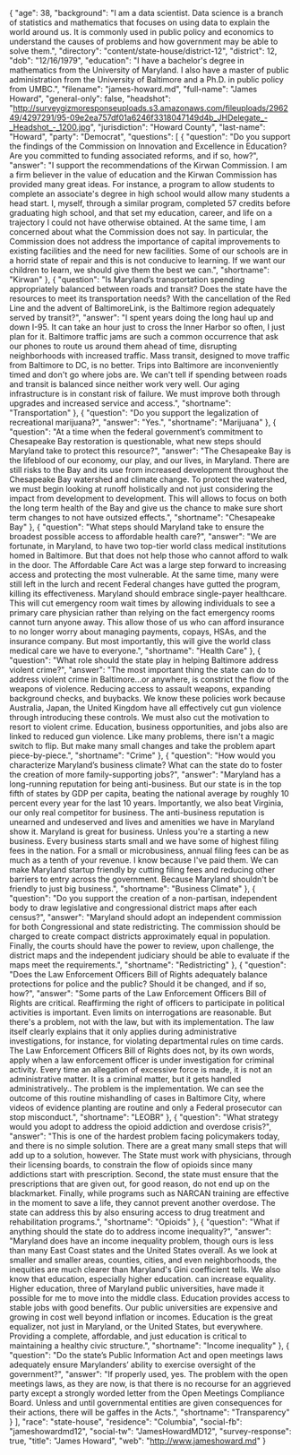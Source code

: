 {
  "age": 38,
  "background": "I am a data scientist. Data science is a branch of statistics and mathematics that focuses on using data to explain the world around us. It is commonly used in public policy and economics to understand the causes of problems and how government may be able to solve them.",
  "directory": "content/state-house/district-12",
  "district": 12,
  "dob": "12/16/1979",
  "education": "I have a bachelor's degree in mathematics from the University of Maryland. I also have a master of public administration from the University of Baltimore and a Ph.D. in public policy from UMBC.",
  "filename": "james-howard.md",
  "full-name": "James Howard",
  "general-only": false,
  "headshot": "http://surveygizmoresponseuploads.s3.amazonaws.com/fileuploads/296249/4297291/95-09e2ea757df01a6246f3318047149d4b_JHDelegate_-_Headshot_-_1200.jpg",
  "jurisdiction": "Howard County",
  "last-name": "Howard",
  "party": "Democrat",
  "questions": [
    {
      "question": "Do you support the findings of the Commission on Innovation and Excellence in Education? Are you committed to funding associated reforms, and if so, how?",
      "answer": "I support the recommendations of the Kirwan Commission. I am a firm believer in the value of education and the Kirwan Commission has provided many great ideas. For instance, a program to allow students to complete an associate's degree in high school would allow many students a head start. I, myself, through a similar program, completed 57 credits before graduating high school, and that set my education, career, and life on a trajectory I could not have otherwise obtained. At the same time, I am concerned about what the Commission does not say. In particular, the Commission does not address the importance of capital improvements to existing facilities and the need for new facilities. Some of our schools are in a horrid state of repair and this is not conducive to learning. If we want our children to learn, we should give them the best we can.",
      "shortname": "Kirwan"
    },
    {
      "question": "Is Maryland’s transportation spending appropriately balanced between roads and transit? Does the state have the resources to meet its transportation needs? With the cancellation of the Red Line and the advent of BaltimoreLink, is the Baltimore region adequately served by transit?",
      "answer": "I spent years doing the long haul up and down I-95. It can take an hour just to cross the Inner Harbor so often, I just plan for it. Baltimore traffic jams are such a common occurrence that ask our phones to route us around them ahead of time, disrupting neighborhoods with increased traffic. Mass transit, designed to move traffic from Baltimore to DC, is no better. Trips into Baltimore are inconveniently timed and don't go where jobs are. We can't tell if spending between roads and transit is balanced since neither work very well. Our aging infrastructure is in constant risk of failure. We must improve both through upgrades and increased service and access.",
      "shortname": "Transportation"
    },
    {
      "question": "Do you support the legalization of recreational marijuana?",
      "answer": "Yes.",
      "shortname": "Marijuana"
    },
    {
      "question": "At a time when the federal government’s commitment to Chesapeake Bay restoration is questionable, what new steps should Maryland take to protect this resource?",
      "answer": "The Chesapeake Bay is the lifeblood of our economy, our play, and our lives, in Maryland. There are still risks to the Bay and its use from increased development throughout the Chesapeake Bay watershed and climate change. To protect the watershed, we must begin looking at runoff holistically and not just considering the impact from development to development. This will allows to focus on both the long term health of the Bay and give us the chance to make sure short term changes to not have outsized effects.",
      "shortname": "Chesapeake Bay"
    },
    {
      "question": "What steps should Maryland take to ensure the broadest possible access to affordable health care?",
      "answer": "We are fortunate, in Maryland, to have two top-tier world class medical institutions homed in Baltimore. But that does not help those who cannot afford to walk in the door. The Affordable Care Act was a large step forward to increasing access and protecting the most vulnerable. At the same time, many were still left in the lurch and recent Federal changes have gutted the program, killing its effectiveness. Maryland should embrace single-payer healthcare. This will cut emergency room wait times by allowing individuals to see a primary care physician rather than relying on the fact emergency rooms cannot turn anyone away. This allow those of us who can afford insurance to no longer worry about managing payments, copays, HSAs, and the insurance company. But most importantly, this will give the world class medical care we have to everyone.",
      "shortname": "Health Care"
    },
    {
      "question": "What role should the state play in helping Baltimore address violent crime?",
      "answer": "The most important thing the state can do to address violent crime in Baltimore...or anywhere, is constrict the flow of the weapons of violence. Reducing access to assault weapons, expanding background checks, and buybacks. We know these policies work because Australia, Japan, the United Kingdom have all effectively cut gun violence through introducing these controls. We must also cut the motivation to resort to violent crime. Education, business opportunities, and jobs also are linked to reduced gun violence. Like many problems, there isn't a magic switch to flip. But make many small changes and take the problem apart piece-by-piece.",
      "shortname": "Crime"
    },
    {
      "question": "How would you characterize Maryland’s business climate? What can the state do to foster the creation of more family-supporting jobs?",
      "answer": "Maryland has a long-running reputation for being anti-business. But our state is in the top fifth of states by GDP per capita, beating the national average by roughly 10 percent every year for the last 10 years. Importantly, we also beat Virginia, our only real competitor for business. The anti-business reputation is unearned and undeserved and lives and amenities we have in Maryland show it. Maryland is great for business. Unless you're a starting a new business. Every business starts small and we have some of highest filing fees in the nation. For a small or microbusiness, annual filing fees can be as much as a tenth of your revenue. I know because I've paid them. We can make Maryland startup friendly by cutting filing fees and reducing other barriers to entry across the government. Because Maryland shouldn't be friendly to just big business.",
      "shortname": "Business Climate"
    },
    {
      "question": "Do you support the creation of a non-partisan, independent body to draw legislative and congressional district maps after each census?",
      "answer": "Maryland should adopt an independent commission for both Congressional and state redistricting. The commission should be charged to create compact districts approximately equal in population. Finally, the courts should have the power to review, upon challenge, the district maps and the independent judiciary should be able to evaluate if the maps meet the requirements.",
      "shortname": "Redistricting"
    },
    {
      "question": "Does the Law Enforcement Officers Bill of Rights adequately balance protections for police and the public? Should it be changed, and if so, how?",
      "answer": "Some parts of the Law Enforcement Officers Bill of Rights are critical. Reaffirming the right of officers to participate in political activities is important. Even limits on interrogations are reasonable. But there's a problem, not with the law, but with its implementation. The law itself clearly explains that it only applies during administrative investigations, for instance, for violating departmental rules on time cards. The Law Enforcement Officers Bill of Rights does not, by its own words, apply when a law enforcement officer is under investigation for criminal activity. Every time an allegation of excessive force is made, it is not an administrative matter. It is a criminal matter, but it gets handled administratively.. The problem is the implementation. We can see the outcome of this routine mishandling of cases in Baltimore City, where videos of evidence planting are routine and only a Federal prosecutor can stop misconduct.",
      "shortname": "LEOBR"
    },
    {
      "question": "What strategy would you adopt to address the opioid addiction and overdose crisis?",
      "answer": "This is one of the hardest problem facing policymakers today, and there is no simple solution. There are a great many small steps that will add up to a solution, however. The State must work with physicians, through their licensing boards, to constrain the flow of opioids since many addictions start with prescription. Second, the state must ensure that the prescriptions that are given out, for good reason, do not end up on the blackmarket. Finally, while programs such as NARCAN training are effective in the moment to save a life, they cannot prevent another overdose. The state can address this by also ensuring access to drug treatment and rehabilitation programs.",
      "shortname": "Opioids"
    },
    {
      "question": "What if anything should the state do to address income inequality?",
      "answer": "Maryland does have an income inequality problem, though ours is less than many East Coast states and the United States overall. As we look at smaller and smaller areas, counties, cities, and even neighborhoods, the inequities are much clearer than Maryland's Gini coefficient tells. We also know that education, especially higher education. can increase equality. Higher education, three of Maryland public universities, have made it possible for me to move into the middle class. Education provides access to stable jobs with good benefits. Our public universities are expensive and growing in cost well beyond inflation or incomes. Education is the great equalizer, not just in Maryland, or the United States, but everywhere. Providing a complete, affordable, and just education is critical to maintaining a healthy civic structure.",
      "shortname": "Income inequality"
    },
    {
      "question": "Do the state’s Public Information Act and open meetings laws adequately ensure Marylanders’ ability to exercise oversight of the government?",
      "answer": "If properly used, yes. The problem with the open meetings laws, as they are now, is that there is no recourse for an aggrieved party except a strongly worded letter from the Open Meetings Compliance Board. Unless and until governmental entities are given consequences for their actions, there will be gaffes in the Acts.",
      "shortname": "Transparency"
    }
  ],
  "race": "state-house",
  "residence": "Columbia",
  "social-fb": "jameshowardmd12",
  "social-tw": "JamesHowardMD12",
  "survey-response": true,
  "title": "James Howard",
  "web": "http://www.jameshoward.md"
}
